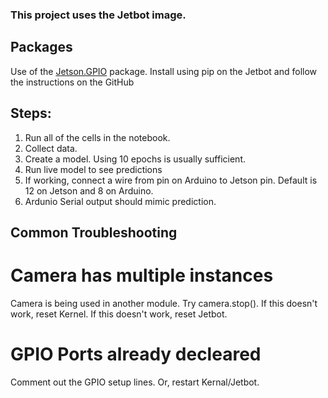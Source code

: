 ### This project uses the Jetbot image.

## Packages
Use of the [Jetson.GPIO](https://github.com/NVIDIA/jetson-gpio) package. 
Install using pip on the Jetbot and follow the instructions on the GitHub

## Steps:
1. Run all of the cells in the notebook.
2. Collect data.
3. Create a model. Using 10 epochs is usually sufficient.
4. Run live model to see predictions
5. If working, connect a wire from pin on Arduino to Jetson pin. Default is 12 on Jetson and 8 on Arduino.
6. Ardunio Serial output should mimic prediction.

## Common Troubleshooting

# Camera has multiple instances
Camera is being used in another module. Try camera.stop(). If this doesn't work, reset Kernel. If this doesn't work, reset Jetbot.

# GPIO Ports already decleared
Comment out the GPIO setup lines. Or, restart Kernal/Jetbot.
